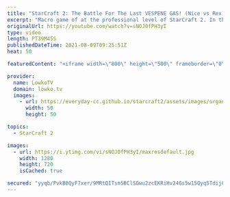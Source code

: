 ```yaml
---
title: "StarCraft 2: The Battle For The Last VESPENE GAS! (Nice vs Rex)"
excerpt: "Macro game of at the professional level of StarCraft 2. In this Zerg versus Protoss between Rex and Nice we watch a game that comes down to the final resources that the map has to offer.  Support my work on Patreon: http://www.patreon.com/lowkotv Become a YouTube member: https://lowko.tv/join  My second"
originalUrl: https://youtube.com/watch?v=sNOJ0fPH3yI
type: video
length: PT39M45S
publishedDateTime: 2021-08-09T09:25:51Z
heat: 50

featuredContent: "<iframe width=\"800\" height=\"500\" frameborder=\"0\" src=\"https://www.youtube.com/embed/sNOJ0fPH3yI\" allow=\"accelerometer; autoplay; encrypted-media; gyroscope; picture-in-picture\" allowfullscreen></iframe>"

provider:
  name: LowkoTV
  domain: lowko.tv
  images:
    - url: https://everyday-cc.github.io/starcraft2/assets/images/organizations/lowko.tv-50x50.jpg
      width: 50
      height: 50

topics:
  - StarCraft 2

images:
  - url: https://i.ytimg.com/vi/sNOJ0fPH3yI/maxresdefault.jpg
    width: 1280
    height: 720
    isCached: true

secured: "yyqb/PvkB0QyF7xer/9MRtQITsm5BClSGwu2zcEKRiHv24Gs5w15Qyq5TdijCRwMaZjo9l0JQbTjKMxpOFuRkqNd1Z7GsUxLNF8E6zQip2FIvfRjvMm3OIPJT9W3/PX9+Kz9qzIbMxMRceYP8AudwA5anJRKn8N4UyBJCjqzy1djR4rE1sI6GyrhdWdxaeCpvOxUiBuRT8o8p3hMRqv4tSRmk0fmmfWD9B9v7i2eViea44U3Q0w1IsbXR7nydvyO0bmtkefpurrsh8BGncLr8/KU88u8Y/+miGjb3/jMGjeS/GaWzJW5TdFrtjkzr5uJSvlFiTORshEpzUqQaXGrQfwdG5yKYIIJpy7oR9XSpjc1dWOlola23QvfHDgejNCLlgorUTkC1HyXx5a5Pe+Jj6gYs6u+acWiiW3U78Uo+Ng=;oNnRIkl04SW/LWcF6aqitw=="
---
```



